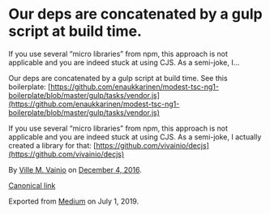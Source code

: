 # Our deps are concatenated by a gulp script at build time.

If you use several “micro libraries” from npm, this approach is not applicable and you are indeed stuck at using CJS. As a semi-joke, I…

Our deps are concatenated by a gulp script at build time. See this boilerplate: [https://github.com/enaukkarinen/modest-tsc-ng1-boilerplate/blob/master/gulp/tasks/vendor.js](https://github.com/enaukkarinen/modest-tsc-ng1-boilerplate/blob/master/gulp/tasks/vendor.js)

If you use several “micro libraries” from npm, this approach is not applicable and you are indeed stuck at using CJS. As a semi-joke, I actually created a library for that: [https://github.com/vivainio/decjs](https://github.com/vivainio/decjs)

By [Ville M. Vainio](https://medium.com/@vivainio) on [December 4, 2016](https://medium.com/p/7ada46ea7c56).

[Canonical link](https://medium.com/@vivainio/our-deps-are-concatenated-by-a-gulp-script-at-build-time-7ada46ea7c56)

Exported from [Medium](https://medium.com) on July 1, 2019.
